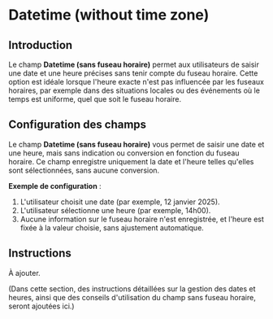 # Datetime (without time zone)

## Introduction

Le champ **Datetime (sans fuseau horaire)** permet aux utilisateurs de saisir une date et une heure précises sans tenir compte du fuseau horaire. Cette option est idéale lorsque l'heure exacte n'est pas influencée par les fuseaux horaires, par exemple dans des situations locales ou des événements où le temps est uniforme, quel que soit le fuseau horaire.

## Configuration des champs

Le champ **Datetime (sans fuseau horaire)** vous permet de saisir une date et une heure, mais sans indication ou conversion en fonction du fuseau horaire. Ce champ enregistre uniquement la date et l'heure telles qu'elles sont sélectionnées, sans aucune conversion.

**Exemple de configuration** :

1. L'utilisateur choisit une date (par exemple, 12 janvier 2025).
2. L'utilisateur sélectionne une heure (par exemple, 14h00).
3. Aucune information sur le fuseau horaire n'est enregistrée, et l'heure est fixée à la valeur choisie, sans ajustement automatique.

## Instructions

À ajouter.

(Dans cette section, des instructions détaillées sur la gestion des dates et heures, ainsi que des conseils d'utilisation du champ sans fuseau horaire, seront ajoutées ici.)
